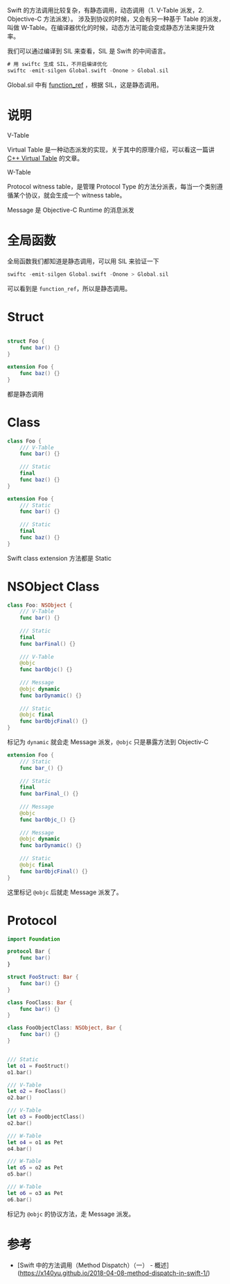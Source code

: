 Swift 的方法调用比较复杂，有静态调用，动态调用（1. V-Table 派发，2. Objective-C 方法派发）。
涉及到协议的时候，又会有另一种基于 Table 的派发，叫做 W-Table。在编译器优化的时候，动态方法可能会变成静态方法来提升效率。

我们可以通过编译到 SIL 来查看，SIL 是 Swift 的中间语言。

```swift
# 用 swiftc 生成 SIL，不开启编译优化
swiftc -emit-silgen Global.swift -Onone > Global.sil
```

Global.sil 中有 [function_ref](https://github.com/apple/swift/blob/master/docs/SIL.rst#function-ref) ，根据 SIL，这是静态调用。


# 说明
V-Table

Virtual Table 是一种动态派发的实现，关于其中的原理介绍，可以看这一篇讲 [C++ Virtual Table](https://www.learncpp.com/cpp-tutorial/125-the-virtual-table/) 的文章。

W-Table

Protocol witness table，是管理 Protocol Type 的方法分派表，每当一个类别遵循某个协议，就会生成一个 witness table。


Message 是 Objective-C Runtime 的消息派发

# 全局函数

全局函数我们都知道是静态调用，可以用 SIL 来验证一下

```swift
swiftc -emit-silgen Global.swift -Onone > Global.sil
```

可以看到是 `function_ref`，所以是静态调用。

# Struct

```swift

struct Foo {
	func bar() {}
}

extension Foo {
	func baz() {}
}
```

都是静态调用

# Class

```swift
class Foo {
	/// V-Table
	func bar() {}
	
	/// Static
	final
	func baz() {}
}

extension Foo {
	/// Static
	func bar() {}
	
	/// Static
	final
	func baz() {}
}
```

Swift class extension 方法都是 Static

# NSObject Class

```swift
class Foo: NSObject {
	/// V-Table
	func bar() {}
	
	/// Static
	final
	func barFinal() {}
	
	/// V-Table
	@objc
	func barObjc() {}
	
	/// Message
	@objc dynamic
	func barDynamic() {}
	
	/// Static
	@objc final
	func barObjcFinal() {}
}
```

标记为 `dynamic` 就会走 Message 派发，`@objc` 只是暴露方法到 Objectiv-C

```swift
extension Foo {
	/// Static
	func bar_() {}
	
	/// Static
	final
	func barFinal_() {}
	
	/// Message
	@objc
	func barObjc_() {}
	
	/// Message
	@objc dynamic
	func barDynamic() {}
	
	/// Static
	@objc final
	func barObjcFinal() {}
}
```
这里标记 `@objc` 后就走 Message 派发了。

# Protocol

```swift
import Foundation

protocol Bar {
	func bar()
}

struct FooStruct: Bar {
	func bar() {}
}

class FooClass: Bar {
	func bar() {}
}

class FooObjectClass: NSObject, Bar {
	func bar() {}
}


/// Static
let o1 = FooStruct()
o1.bar()

/// V-Table
let o2 = FooClass()
o2.bar()

/// V-Table
let o3 = FooObjectClass()
o2.bar()

/// W-Table
let o4 = o1 as Pet
o4.bar()

/// W-Table
let o5 = o2 as Pet
o5.bar()

/// W-Table
let o6 = o3 as Pet
o6.bar()
```

标记为 `@objc` 的协议方法，走 Message 派发。

# 参考
- [Swift 中的方法调用（Method Dispatch）（一） - 概述] (https://x140yu.github.io/2018-04-08-method-dispatch-in-swift-1/)
